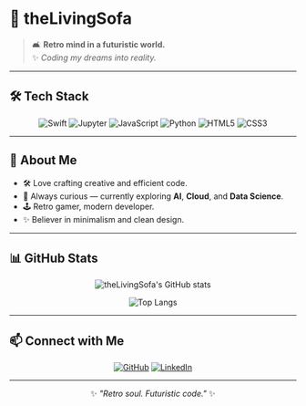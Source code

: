 # 🌌 theLivingSofa

> 🛋️ **Retro mind in a futuristic world.**  
> ✨ _Coding my dreams into reality._

---

## 🛠️ Tech Stack

<div align="center">

![Swift](https://img.shields.io/badge/-Swift-FA7343?style=flat-square&logo=swift&logoColor=white)
![Jupyter](https://img.shields.io/badge/-Jupyter-F37626?style=flat-square&logo=Jupyter&logoColor=white)
![JavaScript](https://img.shields.io/badge/-JavaScript-F7DF1E?style=flat-square&logo=javascript&logoColor=black)
![Python](https://img.shields.io/badge/-Python-3776AB?style=flat-square&logo=python&logoColor=white)
![HTML5](https://img.shields.io/badge/-HTML5-E34F26?style=flat-square&logo=html5&logoColor=white)
![CSS3](https://img.shields.io/badge/-CSS3-1572B6?style=flat-square&logo=css3&logoColor=white)

</div>

---

## 🚀 About Me

- 🛠️ Love crafting creative and efficient code.
- 🧠 Always curious — currently exploring **AI**, **Cloud**, and **Data Science**.
- 🕹️ Retro gamer, modern developer.
- ✨ Believer in minimalism and clean design.

---

## 📊 GitHub Stats

<div align="center">

![theLivingSofa's GitHub stats](https://github-readme-stats.vercel.app/api?username=theLivingSofa&show_icons=true&theme=tokyonight&border_radius=10&hide_border=false)
  
![Top Langs](https://github-readme-stats.vercel.app/api/top-langs/?username=theLivingSofa&layout=compact&theme=tokyonight&border_radius=10&hide_border=false)

</div>

---

## 📫 Connect with Me

<div align="center">

[![GitHub](https://img.shields.io/badge/-GitHub-181717?style=flat-square&logo=github&logoColor=white)](https://github.com/theLivingSofa)
[![LinkedIn](https://img.shields.io/badge/-LinkedIn-0A66C2?style=flat-square&logo=linkedin&logoColor=white)](https://linkedin.com)
  
</div>

---

<div align="center">

✨ _"Retro soul. Futuristic code."_ ✨

</div>
